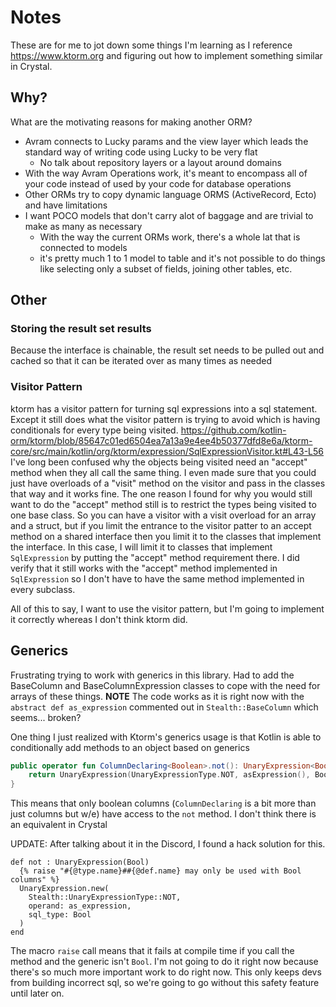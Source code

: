 # Notes

These are for me to jot down some things I'm learning as I reference https://www.ktorm.org and figuring out how to implement something similar in Crystal.

## Why?

What are the motivating reasons for making another ORM?

- Avram connects to Lucky params and the view layer which leads the standard way of writing code using Lucky to be very flat
  - No talk about repository layers or a layout around domains
- With the way Avram Operations work, it's meant to encompass all of your code instead of used by your code for database operations
- Other ORMs try to copy dynamic language ORMS (ActiveRecord, Ecto) and have limitations
- I want POCO models that don't carry alot of baggage and are trivial to make as many as necessary
  - With the way the current ORMs work, there's a whole lat that is connected to models
  - it's pretty much 1 to 1 model to table and it's not possible to do things like selecting only a subset of fields, joining other tables, etc.

## Other

### Storing the result set results

Because the interface is chainable, the result set needs to be pulled out and cached so that it can be iterated over as many times as needed

### Visitor Pattern

ktorm has a visitor pattern for turning sql expressions into a sql statement.
Except it still does what the visitor pattern is trying to avoid which is having conditionals for every type being visited.
https://github.com/kotlin-orm/ktorm/blob/85647c01ed6504ea7a13a9e4ee4b50377dfd8e6a/ktorm-core/src/main/kotlin/org/ktorm/expression/SqlExpressionVisitor.kt#L43-L56
I've long been confused why the objects being visited need an "accept" method when they all call the same thing.
I even made sure that you could just have overloads of a "visit" method on the visitor and pass in the classes that way and it works fine.
The one reason I found for why you would still want to do the "accept" method still is to restrict the types being visited to one base class.
So you can have a visitor with a visit overload for an array and a struct, but if you limit the entrance to the visitor patter to an accept method on a shared interface then you limit it to the classes that implement the interface.
In this case, I will limit it to classes that implement `SqlExpression` by putting the "accept" method requirement there.
I did verify that it still works with the "accept" method implemented in `SqlExpression` so I don't have to have the same method implemented in every subclass.

All of this to say, I want to use the visitor pattern, but I'm going to implement it correctly whereas I don't think ktorm did.

## Generics

Frustrating trying to work with generics in this library.
Had to add the BaseColumn and BaseColumnExpression classes to cope with the need for arrays of these things.
**NOTE** The code works as it is right now with the `abstract def as_expression` commented out in `Stealth::BaseColumn` which seems... broken?

One thing I just realized with Ktorm's generics usage is that Kotlin is able to conditionally add methods to an object based on generics

```kotlin
public operator fun ColumnDeclaring<Boolean>.not(): UnaryExpression<Boolean> {
    return UnaryExpression(UnaryExpressionType.NOT, asExpression(), BooleanSqlType)
}
```

This means that only boolean columns (`ColumnDeclaring` is a bit more than just columns but w/e) have access to the `not` method.
I don't think there is an equivalent in Crystal

UPDATE: After talking about it in the Discord, I found a hack solution for this.

```crystal
def not : UnaryExpression(Bool)
  {% raise "#{@type.name}##{@def.name} may only be used with Bool columns" %}
  UnaryExpression.new(
    Stealth::UnaryExpressionType::NOT,
    operand: as_expression,
    sql_type: Bool
  )
end
```

The macro `raise` call means that it fails at compile time if you call the method and the generic isn't `Bool`.
I'm not going to do it right now because there's so much more important work to do right now.
This only keeps devs from building incorrect sql, so we're going to go without this safety feature until later on.
